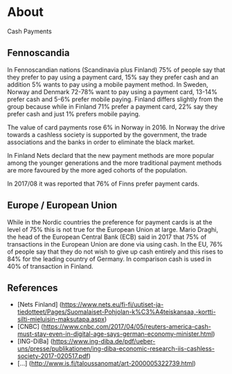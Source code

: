 # About

Cash Payments

## Fennoscandia

In Fennoscandian nations (Scandinavia plus Finland) 75% of people say that they prefer to pay using a payment card, 15% say they prefer cash and an addition 5% wants to pay using a mobile payment method. In Sweden, Norway and Denmark 72-78% want to pay using a payment card, 13-14% prefer cash and 5-6% prefer mobile paying. Finland differs slightly from the group because while in Finland 71% prefer a payment card, 22% say they prefer cash and just 1% prefers mobile paying.

The value of card payments rose 6% in Norway in 2016. In Norway the drive towards a cashless society is supported by the government, the trade associations and the banks in order to eliminate the black market.

In Finland Nets declard that the new payment methods are more popular among the younger generations and the more traditional payment methods are more favoured by the more aged cohorts of the population.

In 2017/08 it was reported that 76% of Finns prefer payment cards.

## Europe / European Union

While in the Nordic countries the preference for payment cards is at the level of 75% this is not true for the European Union at large. Mario Draghi, the head of the European Central Bank (ECB) said in 2017 that 75% of transactions in the European Union are done via using cash. In the EU, 76% of people say that they do not wish to give up cash entirely and this rises to 84% for the leading country of Germany. In comparison cash is used in 40% of transaction in Finland.

## References

- [Nets Finland] (https://www.nets.eu/fi-fi/uutiset-ja-tiedotteet/Pages/Suomalaiset-Pohjolan-k%C3%A4teiskansaa,-kortti-silti-mieluisin-maksutapa.aspx)
- [CNBC] (https://www.cnbc.com/2017/04/05/reuters-america-cash-must-stay-even-in-digital-age-says-german-economy-minister.html)
- [ING-DiBa] (https://www.ing-diba.de/pdf/ueber-uns/presse/publikationen/ing-diba-economic-research-iis-cashless-society-2017-020517.pdf)
- [...] (http://www.is.fi/taloussanomat/art-2000005322739.html)


